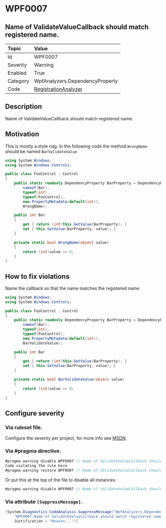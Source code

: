 # WPF0007
## Name of ValidateValueCallback should match registered name.

| Topic    | Value
| :--      | :--
| Id       | WPF0007
| Severity | Warning
| Enabled  | True
| Category | WpfAnalyzers.DependencyProperty
| Code     | [RegistrationAnalyzer](https://github.com/DotNetAnalyzers/WpfAnalyzers/blob/master/WpfAnalyzers/Analyzers/RegistrationAnalyzer.cs)

## Description

Name of ValidateValueCallback should match registered name.

## Motivation

This is mostly a style nag. In the following code the method `WrongName` should be named `BarValidateValue`

```C#
using System.Windows;
using System.Windows.Controls;

public class FooControl : Control
{
    public static readonly DependencyProperty BarProperty = DependencyProperty.Register(
        nameof(Bar),
        typeof(int),
        typeof(FooControl),
        new PropertyMetadata(default(int)),
        WrongName);

    public int Bar
    {
        get { return (int)this.GetValue(BarProperty); }
        set { this.SetValue(BarProperty, value); }
    }

    private static bool WrongName(object value)
    {
        return (int)value >= 0;
    }
}
```

## How to fix violations

Name the callback so that the name matches the registered name.

```C#
using System.Windows;
using System.Windows.Controls;

public class FooControl : Control
{
    public static readonly DependencyProperty BarProperty = DependencyProperty.Register(
        nameof(Bar),
        typeof(int),
        typeof(FooControl),
        new PropertyMetadata(default(int)),
        BarValidateValue);

    public int Bar
    {
        get { return (int)this.GetValue(BarProperty); }
        set { this.SetValue(BarProperty, value); }
    }

    private static bool BarValidateValue(object value)
    {
        return (int)value >= 0;
    }
}
```

<!-- start generated config severity -->
## Configure severity

### Via ruleset file.

Configure the severity per project, for more info see [MSDN](https://msdn.microsoft.com/en-us/library/dd264949.aspx).

### Via #pragma directive.
```C#
#pragma warning disable WPF0007 // Name of ValidateValueCallback should match registered name.
Code violating the rule here
#pragma warning restore WPF0007 // Name of ValidateValueCallback should match registered name.
```

Or put this at the top of the file to disable all instances.
```C#
#pragma warning disable WPF0007 // Name of ValidateValueCallback should match registered name.
```

### Via attribute `[SuppressMessage]`.

```C#
[System.Diagnostics.CodeAnalysis.SuppressMessage("WpfAnalyzers.DependencyProperty", 
    "WPF0007:Name of ValidateValueCallback should match registered name.", 
    Justification = "Reason...")]
```
<!-- end generated config severity -->